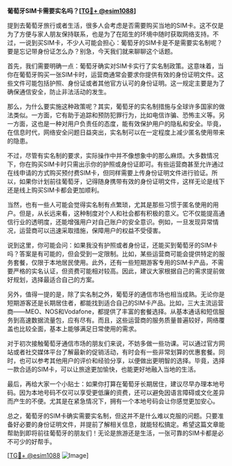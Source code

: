 **葡萄牙SIM卡需要实名吗？[[TG💪+ @esim1088](https://t.me/s/esim1088)]**

提到去葡萄牙旅行或者生活，很多人会考虑是否需要购买当地的SIM卡。这不仅是为了方便与家人朋友保持联系，也是为了在陌生的环境中随时获取网络支持。不过，一说到买SIM卡，不少人可能会担心：葡萄牙的SIM卡是不是需要实名制呢？要是忘记带身份证怎么办？别急，今天我们就来聊聊这个话题。

首先，我们需要明确一点：葡萄牙确实对SIM卡实行了实名制政策。这意味着，当你在葡萄牙购买一张SIM卡时，运营商通常会要求你提供有效的身份证明文件。这些文件可能包括护照、身份证或者其他官方认可的身份证明。这一规定主要是为了确保通信安全，防止非法活动的发生。

那么，为什么要实施这种政策呢？其实，葡萄牙的实名制措施与全球许多国家的做法类似。一方面，它有助于追踪和预防犯罪行为，比如电信诈骗、恐怖主义等。另一方面，这也是一种对用户负责任的态度，能有效保护用户的隐私和安全。毕竟，在信息时代，网络安全问题日益突出，实名制可以在一定程度上减少匿名使用带来的隐患。

不过，尽管有实名制的要求，实际操作中并不像想象中的那么麻烦。大多数情况下，你在购买SIM卡时只需出示你的护照或身份证即可。有些运营商甚至允许通过在线申请的方式购买预付费SIM卡，但同样需要上传身份证明文件进行验证。所以，如果你计划前往葡萄牙，记得随身携带有效的身份证明文件，这样无论是线下还是线上购买SIM卡都会更加顺利。

当然，也有一些人可能会觉得实名制有点繁琐，尤其是那些习惯于匿名使用的用户。但是，从长远来看，这种制度对个人和社会都有积极的意义。它不仅能提高通信行业的透明度，还能增强用户对自己账户的安全意识。例如，一旦发现异常情况，运营商可以迅速采取措施，保障用户的权益不受侵害。

说到这里，你可能会问：如果我没有护照或者身份证，还能买到葡萄牙的SIM卡吗？答案是有可能的，但会受到一定限制。比如，某些运营商可能会提供特定的服务套餐，仅限于本地居民使用。此外，还有一些短期游客专用的SIM卡产品，不需要严格的实名认证，但资费可能相对较高。因此，建议大家根据自己的需求提前做好规划，选择最适合自己的方案。

另外，值得一提的是，除了实名制之外，葡萄牙的通信市场也相当成熟。无论你是短期游客还是长期居住者，都能找到适合自己的SIM卡产品。比如，三大主流运营商——MEO、NOS和Vodafone，都提供了丰富的套餐选择。从基本通话和短信服务到高速数据流量包，应有尽有。而且，这些运营商的服务质量普遍较好，网络覆盖也比较全面，基本上能够满足日常使用的需求。

对于初次接触葡萄牙通信市场的朋友们来说，不妨多做一些功课。可以通过官方网站或者社交媒体平台了解最新的促销活动，有时会有一些非常划算的优惠套餐。同时，也可以参考其他用户的评价和经验分享，以便做出更明智的选择。毕竟，选择一款合适的SIM卡，可以让旅途更加愉快，也能更好地融入当地的生活。

最后，再给大家一个小贴士：如果你打算在葡萄牙长期居住，建议尽早办理本地号码。因为本地号码不仅可以享受更低廉的资费，还可以避免因语言障碍或文化差异而产生的不便。尤其是在紧急情况下，拥有一个本地号码会让你感觉更加安心。

总之，葡萄牙的SIM卡确实需要实名制，但这并不是什么难以克服的问题。只要准备好必要的身份证明文件，并提前了解相关信息，就能轻松搞定。希望这篇文章能帮助到即将前往葡萄牙的朋友们！无论是旅游还是生活，一张可靠的SIM卡都是必不可少的好帮手。

[[TG💪+ @esim1088](https://t.me/s/esim1088) ![Image](https://i.postimg.cc/4NQfJmqS/Snipaste-2025-05-13-00-14-12.png)]
